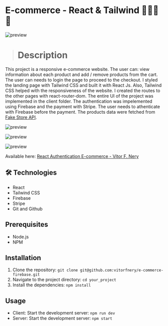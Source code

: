 # E-commerce - React & Tailwind 🛒👜🛒👜

![preview](../E-commerce%20firebase/client/../../E-commerce%20firebase/client/.github/preview_intro.gif)

> # Description 

This project is a responsive e-commerce website. The user can: view information about each product and add / remove products from the cart. The user can needs to login the page to proceed to the checkout.
I styled the landing page with Tailwind CSS and built it with React Js. Also, Tailwind CSS helped with the responsiveness of the website. I created the routes to the other pages with react-router-dom. The entire UI of the project was implemented in the client folder. 
The authentication was impelemented using Firebase and the payment with Stripe. The user needs to athenticate with Firebase before the payment.
The products data were fetched from [Fake Store API](https://fakestoreapiserver.reactbd.com/products).   


![preview](../E-commerce%20firebase/client/../../E-commerce%20firebase/client/.github/preview_cart.gif)

![preview](../E-commerce%20firebase/client/../../E-commerce%20firebase/client/.github/preview_payment.gif)

![preview](../E-commerce%20firebase/client/../../E-commerce%20firebase/client/.github/preview_stripe.gif)

Available here: [React Authentication E-commerce - Vítor F. Nery](https://react-authentication-ecommerce-vitorfnery.netlify.app/)

## 🛠️ Technologies 

- React 
- Tailwind CSS
- Firebase
- Stripe
- Git and Github

## Prerequisites

- Node.js
- NPM

## Installation

1. Clone the repository: `git clone git@github.com:vitorfnery/e-commerce-firebase.git`
2. Navigate to the project directory: `cd your_project`
3. Install the dependencies: `npm install`

## Usage

- Client: Start the development server: `npm run dev` 
- Server: Start the development server: `npm start` 